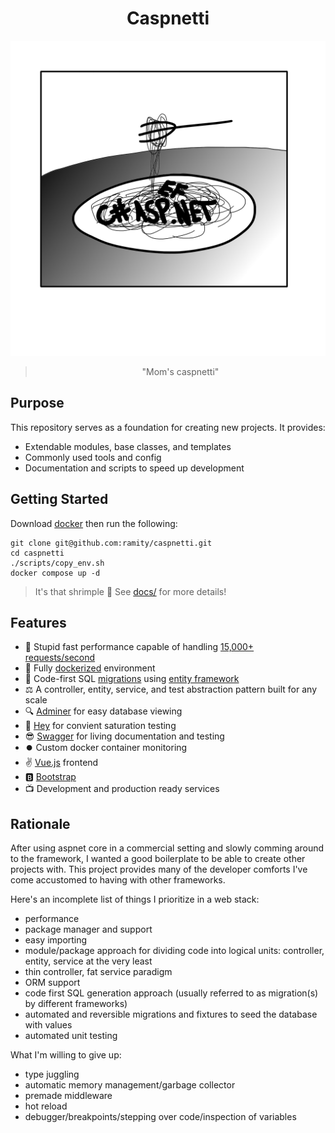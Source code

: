 <h1 align="center">Caspnetti</h1>

![splash-image](./docs/assets/caspnetti-splash.jpg)

<blockquote align="center">"Mom's caspnetti"</blockquote>

## Purpose

This repository serves as a foundation for creating new projects. It provides:
- Extendable modules, base classes, and templates
- Commonly used tools and config
- Documentation and scripts to speed up development

## Getting Started

Download [docker](https://docs.docker.com/) then run the following:

```
git clone git@github.com:ramity/caspnetti.git
cd caspnetti
./scripts/copy_env.sh
docker compose up -d
```

> It's that shrimple 🦐 See [docs/](docs/) for more details!

## Features

- 🚄 Stupid fast performance capable of handling [15,000+ requests/second](https://github.com/ramity/caspnetti/blob/master/docs/simple-benchmark.md)
- 🐋 Fully [dockerized](https://www.docker.com/) environment
- 📝 Code-first SQL [migrations](https://learn.microsoft.com/en-us/ef/core/managing-schemas/migrations/managing?tabs=dotnet-core-cli) using [entity framework](https://learn.microsoft.com/en-us/ef/core/cli/dotnet)
- ⚖️ A controller, entity, service, and test abstraction pattern built for any scale
- 🔍 [Adminer](https://www.adminer.org/en/) for easy database viewing
- 👋 [Hey](https://github.com/rakyll/hey) for convient saturation testing
- 😎 [Swagger](https://learn.microsoft.com/en-us/aspnet/core/tutorials/web-api-help-pages-using-swagger?view=aspnetcore-8.0&viewFallbackFrom=aspnetcore-9.0) for living documentation and testing
- ⏺️ Custom docker container monitoring
- ✌️ [Vue.js](https://vuejs.org/) frontend
- 🅱️ [Bootstrap](https://getbootstrap.com/)
- 📺 Development and production ready services

## Rationale

After using aspnet core in a commercial setting and slowly comming around to the framework, I wanted a good boilerplate to be able to create other projects with. This project provides many of the developer comforts I've come accustomed to having with other frameworks.

Here's an incomplete list of things I prioritize in a web stack:
- performance
- package manager and support
- easy importing
- module/package approach for dividing code into logical units: controller, entity, service at the very least
- thin controller, fat service paradigm
- ORM support
- code first SQL generation approach (usually referred to as migration(s) by different frameworks)
- automated and reversible migrations and fixtures to seed the database with values
- automated unit testing

What I'm willing to give up:
- type juggling
- automatic memory management/garbage collector
- premade middleware
- hot reload
- debugger/breakpoints/stepping over code/inspection of variables
